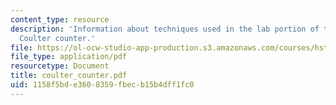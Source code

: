 ```yaml
---
content_type: resource
description: 'Information about techniques used in the lab portion of this class:
  Coulter counter.'
file: https://ol-ocw-studio-app-production.s3.amazonaws.com/courses/hst-410j-projects-in-microscale-engineering-for-the-life-sciences-spring-2007/1158f5bde3608359fbecb15b4dff1fc0_coulter_counter.pdf
file_type: application/pdf
resourcetype: Document
title: coulter_counter.pdf
uid: 1158f5bd-e360-8359-fbec-b15b4dff1fc0
---
```

